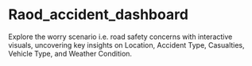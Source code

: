 # Raod_accident_dashboard
Explore the worry scenario i.e. road safety concerns with interactive visuals, uncovering key insights on Location, Accident Type, Casualties, Vehicle Type, and Weather Condition.
